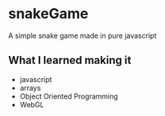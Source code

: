 # snakeGame
A simple snake game made in pure javascript
## What I learned making it
* javascript
* arrays
* Object Oriented Programming
* WebGL